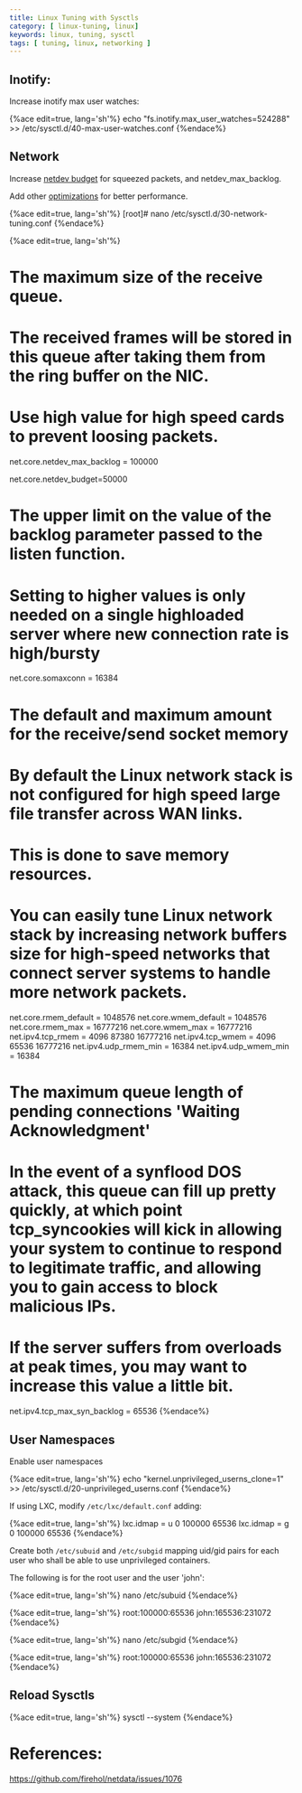 ```yaml
---
title: Linux Tuning with Sysctls
category: [ linux-tuning, linux]
keywords: linux, tuning, sysctl
tags: [ tuning, linux, networking ]
---
```


## Inotify:

Increase inotify max user watches:

{%ace edit=true, lang='sh'%}
echo "fs.inotify.max_user_watches=524288" >> /etc/sysctl.d/40-max-user-watches.conf
{%endace%}

## Network

Increase [netdev budget](https://access.redhat.com/sites/default/files/attachments/20150325_network_performance_tuning.pdf) for squeezed packets, and netdev_max_backlog.

Add other [optimizations](https://wiki.archlinux.org/index.php/Sysctl#Networking) for better performance.

{%ace edit=true, lang='sh'%}
[root]# nano /etc/sysctl.d/30-network-tuning.conf
{%endace%}


{%ace edit=true, lang='sh'%}
# The maximum size of the receive queue.
# The received frames will be stored in this queue after taking them from the ring buffer on the NIC.
# Use high value for high speed cards to prevent loosing packets.
net.core.netdev_max_backlog = 100000

net.core.netdev_budget=50000

# The upper limit on the value of the backlog parameter passed to the listen function.
# Setting to higher values is only needed on a single highloaded server where new connection rate is high/bursty
net.core.somaxconn = 16384

# The default and maximum amount for the receive/send socket memory
# By default the Linux network stack is not configured for high speed large file transfer across WAN links.
# This is done to save memory resources.
# You can easily tune Linux network stack by increasing network buffers size for high-speed networks that connect server systems to handle more network packets.
net.core.rmem_default = 1048576
net.core.wmem_default = 1048576
net.core.rmem_max = 16777216
net.core.wmem_max = 16777216
net.ipv4.tcp_rmem = 4096 87380 16777216
net.ipv4.tcp_wmem = 4096 65536 16777216
net.ipv4.udp_rmem_min = 16384
net.ipv4.udp_wmem_min = 16384

# The maximum queue length of pending connections 'Waiting Acknowledgment'
# In the event of a synflood DOS attack, this queue can fill up pretty quickly, at which point tcp_syncookies will kick in allowing your system to continue to respond to legitimate traffic, and allowing you to gain access to block malicious IPs.
# If the server suffers from overloads at peak times, you may want to increase this value a little bit.
net.ipv4.tcp_max_syn_backlog = 65536
{%endace%}

## User Namespaces

Enable user namespaces

{%ace edit=true, lang='sh'%}
echo "kernel.unprivileged_userns_clone=1" >> /etc/sysctl.d/20-unprivileged_userns.conf
{%endace%}

If using LXC, modify ```/etc/lxc/default.conf``` adding:

{%ace edit=true, lang='sh'%}
lxc.idmap = u 0 100000 65536
lxc.idmap = g 0 100000 65536
{%endace%}

Create both ```/etc/subuid``` and ```/etc/subgid```  mapping uid/gid pairs for each user who shall be able to use unprivileged containers.

The following is for the root user and the user 'john':

{%ace edit=true, lang='sh'%}
nano /etc/subuid
{%endace%}

{%ace edit=true, lang='sh'%}
root:100000:65536
john:165536:231072
{%endace%}

{%ace edit=true, lang='sh'%}
nano /etc/subgid
{%endace%}

{%ace edit=true, lang='sh'%}
root:100000:65536
john:165536:231072
{%endace%}

## Reload Sysctls

{%ace edit=true, lang='sh'%}
sysctl --system
{%endace%}

# References:
https://github.com/firehol/netdata/issues/1076
